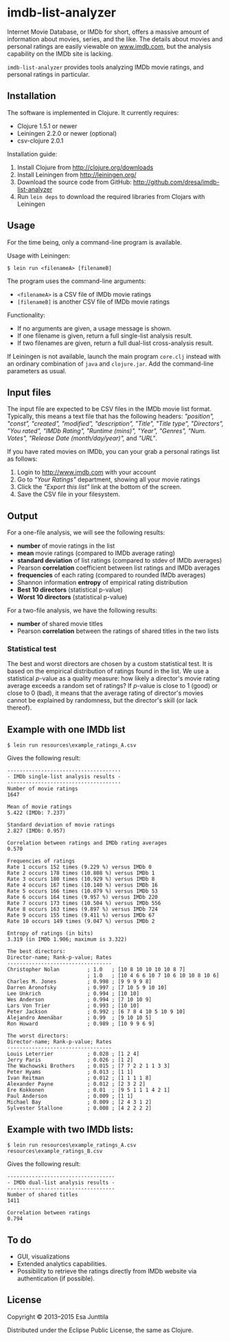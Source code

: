 # imdb-list-analyzer

Internet Movie Database, or IMDb for short, offers a massive amount of information about movies, series, and the like. The details about movies and personal ratings are easily viewable on www.imdb.com, but the analysis capability on the IMDb site is lacking.

`imdb-list-analyzer` provides tools analyzing IMDb movie ratings, and personal ratings in particular.


## Installation
The software is implemented in Clojure. It currently requires:

* Clojure 1.5.1 or newer
* Leiningen 2.2.0 or newer (optional)
* csv-clojure 2.0.1

Installation guide:

1. Install Clojure from http://clojure.org/downloads
2. Install Leiningen from http://leiningen.org/
3. Download the source code from GitHub: http://github.com/dresa/imdb-list-analyzer
4. Run `lein deps` to download the required libraries from Clojars with Leiningen


## Usage

For the time being, only a command-line program is available.

Usage with Leiningen:

    $ lein run <filenameA> [filenameB]

The program uses the command-line arguments:

* `<filenameA>` is a CSV file of IMDb movie ratings
* `[filenameB]` is another CSV file of IMDb movie ratings

Functionality:

* If no arguments are given, a usage message is shown.
* If one filename is given, return a full single-list analysis result.
* If two filenames are given, return a full dual-list cross-analysis result.

If Leiningen is not available, launch the main program `core.clj` instead with an ordinary combination of `java` and `clojure.jar`. Add the command-line parameters as usual.


## Input files

The input file are expected to be CSV files in the IMDb movie list format. Typically, this means a text file that has the following headers: *"position", "const", "created", "modified", "description", "Title", "Title type", "Directors", "You rated", "IMDb Rating", "Runtime (mins)", "Year", "Genres", "Num. Votes", "Release Date (month/day/year)",* and *"URL"*.


If you have rated movies on IMDb, you can your grab a personal ratings list as follows:

1. Login to http://www.imdb.com with your account
2. Go to *"Your Ratings"* department, showing all your movie ratings
3. Click the *"Export this list"* link at the bottom of the screen.
4. Save the CSV file in your filesystem.


## Output
For a one-file analysis, we will see the following results:

* **number** of movie ratings in the list
* **mean** movie ratings (compared to IMDb average rating)
* **standard deviation** of list ratings (compared to stdev of IMDb averages)
* Pearson **correlation** coefficient between list ratings and IMDb averages
* **frequencies** of each rating (compared to rounded IMDb averages)
* Shannon information **entropy** of empirical rating distribution
* **Best 10 directors** (statistical p-value)
* **Worst 10 directors** (statistical p-value)

For a two-file analysis, we have the following results:

* **number** of shared movie titles
* Pearson **correlation** between the ratings of shared titles in the two lists

### Statistical test
The best and worst directors are chosen by a custom statistical test. It is based on the empirical distribution of ratings found in the list. We use a statistical *p*-value as a quality measure: how likely a director's movie rating average exceeds a random set of ratings? If *p*-value is close to 1 (good) or close to 0 (bad), it means that the average rating of director's movies cannot be explained by randomness, but the director's skill (or lack thereof).

## Example with one IMDb list

    $ lein run resources\example_ratings_A.csv

Gives the following result:

    -------------------------------------
    - IMDb single-list analysis results -
    -------------------------------------
    Number of movie ratings
    1647

    Mean of movie ratings
    5.422 (IMDb: 7.237)

    Standard deviation of movie ratings
    2.827 (IMDb: 0.957)

    Correlation between ratings and IMDb rating averages
    0.570

    Frequencies of ratings
    Rate 1 occurs 152 times (9.229 %) versus IMDb 0
    Rate 2 occurs 178 times (10.808 %) versus IMDb 1
    Rate 3 occurs 180 times (10.929 %) versus IMDb 8
    Rate 4 occurs 167 times (10.140 %) versus IMDb 16
    Rate 5 occurs 166 times (10.079 %) versus IMDb 53
    Rate 6 occurs 164 times (9.957 %) versus IMDb 220
    Rate 7 occurs 173 times (10.504 %) versus IMDb 556
    Rate 8 occurs 163 times (9.897 %) versus IMDb 724
    Rate 9 occurs 155 times (9.411 %) versus IMDb 67
    Rate 10 occurs 149 times (9.047 %) versus IMDb 2

    Entropy of ratings (in bits)
    3.319 (in IMDb 1.906; maximum is 3.322)

    The best directors:
    Director-name; Rank-p-value; Rates
    ----------------------------------
    Christopher Nolan         ; 1.0   ; [10 8 10 10 10 10 8 7]
                              ; 1.0   ; [10 4 6 6 10 7 10 6 10 10 8 10 6]
    Charles M. Jones          ; 0.998 ; [9 9 9 9 8]
    Darren Aronofsky          ; 0.997 ; [7 10 5 9 10 10]
    Lee Unkrich               ; 0.994 ; [10 10]
    Wes Anderson              ; 0.994 ; [7 10 10 9]
    Lars Von Trier            ; 0.993 ; [10 10]
    Peter Jackson             ; 0.992 ; [6 7 8 4 10 5 10 9 10]
    Alejandro Amenábar        ; 0.99  ; [9 10 10 5]
    Ron Howard                ; 0.989 ; [10 9 9 6 9]

    The worst directors:
    Director-name; Rank-p-value; Rates
    ----------------------------------
    Louis Leterrier           ; 0.028 ; [1 2 4]
    Jerry Paris               ; 0.026 ; [1 2]
    The Wachowski Brothers    ; 0.015 ; [7 7 2 2 1 1 3 3]
    Peter Hyams               ; 0.013 ; [1 1]
    Ivan Reitman              ; 0.012 ; [1 1 1 1 8]
    Alexander Payne           ; 0.012 ; [2 3 2 2]
    Ere Kokkonen              ; 0.01  ; [9 5 1 1 1 4 2 1]
    Paul Anderson             ; 0.009 ; [1 1]
    Michael Bay               ; 0.009 ; [2 4 3 1 2]
    Sylvester Stallone        ; 0.008 ; [4 2 2 2 2]


## Example with two IMDb lists:

    $ lein run resources\example_ratings_A.csv resources\example_ratings_B.csv

Gives the following result:

    -----------------------------------
    - IMDb dual-list analysis results -
    -----------------------------------
    Number of shared titles
    1411

    Correlation between ratings
    0.794


## To do

* GUI, visualizations
* Extended analytics capabilities.
* Possibility to retrieve the ratings directly from IMDb website via authentication (if possible).


## License

Copyright © 2013–2015 Esa Junttila

Distributed under the Eclipse Public License, the same as Clojure.
